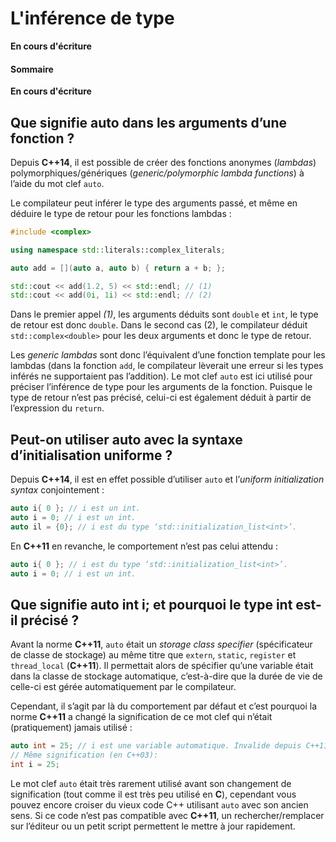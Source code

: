 # L'inférence de type

**En cours d'écriture**

#### Sommaire

**En cours d'écriture**

## Que signifie auto dans les arguments d’une fonction ?

Depuis **C++14**, il est possible de créer des fonctions anonymes (*lambdas*) polymorphiques/génériques (*generic/polymorphic lambda functions*) à l’aide du mot clef `auto`.

Le compilateur peut inférer le type des arguments passé, et même en déduire le type de retour pour les fonctions lambdas :

```cpp
#include <complex>

using namespace std::literals::complex_literals;

auto add = [](auto a, auto b) { return a + b; };

std::cout << add(1.2, 5) << std::endl; // (1)
std::cout << add(0i, 1i) << std::endl; // (2)
```

Dans le premier appel *(1)*, les arguments déduits sont `double` et `int`, le type de retour est donc `double`. Dans le second cas (2), le compilateur déduit `std::complex<double>` pour les deux arguments et donc le type de retour.

Les *generic lambdas* sont donc l’équivalent d’une fonction template pour les lambdas (dans la fonction `add`, le compilateur lèverait une erreur si les types inférés ne supportaient pas l’addition). Le mot clef `auto` est ici utilisé pour préciser l’inférence de type pour les arguments de la fonction. Puisque le type de retour n’est pas précisé, celui-ci est également déduit à partir de l’expression du `return`.

## Peut-on utiliser auto avec la syntaxe d’initialisation uniforme ?

Depuis **C++14**, il est en effet possible d’utiliser `auto` et l’*uniform initialization syntax* conjointement :

```cpp
auto i{ 0 }; // i est un int.
auto i = 0; // i est un int.
auto il = {0}; // i est du type ‘std::initialization_list<int>’.
```

En **C++11** en revanche, le comportement n’est pas celui attendu :

```cpp
auto i{ 0 }; // i est du type ‘std::initialization_list<int>’.
auto i = 0; // i est un int.
```

## Que signifie auto int i; et pourquoi le type int est-il précisé ?

Avant la norme **C++11**, `auto` était un *storage class specifier* (spécificateur de classe de stockage) au même titre que `extern`, `static`, `register` et `thread_local` (**C++11**). Il permettait alors de spécifier qu’une variable était dans la classe de stockage automatique, c’est-à-dire que la durée de vie de celle-ci est gérée automatiquement par le compilateur.

Cependant, il s’agit par là du comportement par défaut et c’est pourquoi la norme **C++11** a changé la signification de ce mot clef qui n’était (pratiquement) jamais utilisé :

```cpp
auto int = 25; // i est une variable automatique. Invalide depuis C++11.
// Même signification (en C++03):
int i = 25;
```

Le mot clef `auto` était très rarement utilisé avant son changement de signification (tout comme il est très peu utilisé en **C**), cependant vous pouvez encore croiser du vieux code C++ utilisant `auto` avec son ancien sens. Si ce code n’est pas compatible avec **C++11**, un rechercher/remplacer sur l’éditeur ou un petit script permettent le mettre à jour rapidement.
